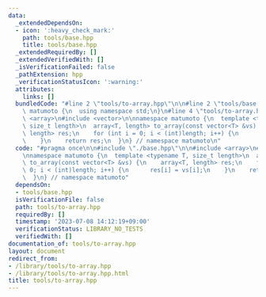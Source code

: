 ```yaml
---
data:
  _extendedDependsOn:
  - icon: ':heavy_check_mark:'
    path: tools/base.hpp
    title: tools/base.hpp
  _extendedRequiredBy: []
  _extendedVerifiedWith: []
  _isVerificationFailed: false
  _pathExtension: hpp
  _verificationStatusIcon: ':warning:'
  attributes:
    links: []
  bundledCode: "#line 2 \"tools/to-array.hpp\"\n\n#line 2 \"tools/base.hpp\"\n\nnamespace\
    \ matumoto {\n  using namespace std;\n}\n#line 4 \"tools/to-array.hpp\"\n\n#include\
    \ <array>\n#include <vector>\n\nnamespace matumoto {\n  template <typename T,\
    \ size_t length>\n  array<T, length> to_array(const vector<T> &vs) {\n    array<T,\
    \ length> res;\n    for (int i = 0; i < (int)length; i++) {\n      res[i] = vs[i];\n\
    \    }\n    return res;\n  }\n} // namespace matumoto\n"
  code: "#pragma once\n\n#include \"./base.hpp\"\n\n#include <array>\n#include <vector>\n\
    \nnamespace matumoto {\n  template <typename T, size_t length>\n  array<T, length>\
    \ to_array(const vector<T> &vs) {\n    array<T, length> res;\n    for (int i =\
    \ 0; i < (int)length; i++) {\n      res[i] = vs[i];\n    }\n    return res;\n\
    \  }\n} // namespace matumoto"
  dependsOn:
  - tools/base.hpp
  isVerificationFile: false
  path: tools/to-array.hpp
  requiredBy: []
  timestamp: '2023-07-08 14:12:19+09:00'
  verificationStatus: LIBRARY_NO_TESTS
  verifiedWith: []
documentation_of: tools/to-array.hpp
layout: document
redirect_from:
- /library/tools/to-array.hpp
- /library/tools/to-array.hpp.html
title: tools/to-array.hpp
---
```

